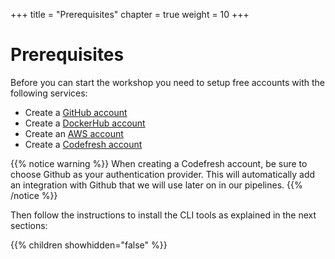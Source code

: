 +++
title = "Prerequisites"
chapter = true
weight = 10
+++

# Prerequisites

Before you can start the workshop you need to setup free accounts with the following services:

- Create a [GitHub account](https://github.com/join)
- Create a [DockerHub account](https://hub.docker.com/)
- Create an [AWS account](https://aws.amazon.com/free/)
- Create a [Codefresh account](https://codefresh.io/docs/docs/getting-started/create-a-codefresh-account/)

{{% notice warning %}}
When creating a Codefresh account, be sure to choose Github
as your authentication provider. This will automatically add an integration with Github that we will use later on in our pipelines.
{{% /notice %}}

Then follow the instructions to install the CLI tools
as explained in the next sections:

{{% children showhidden="false" %}}


